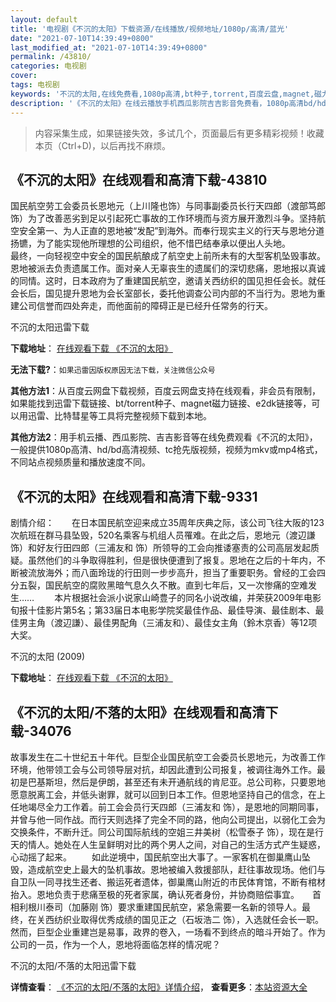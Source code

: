 ```yaml
---
layout: default
title: '电视剧《不沉的太阳》下载资源/在线播放/视频地址/1080p/高清/蓝光'
date: "2021-07-10T14:39:49+0800"
last_modified_at: "2021-07-10T14:39:49+0800"
permalink: /43810/
categories: 电视剧
cover:
tags: 电视剧
keywords: '不沉的太阳,在线免费看,1080p高清,bt种子,torrent,百度云盘,magnet,磁力链,迅雷下载资源'
description: '《不沉的太阳》在线云播放手机西瓜影院吉吉影音免费看，1080p高清bd/hd未删减完整版和tc抢先枪版，mkv/mp4格式，附带bt/torrent种子、magnet/磁力链、百度云盘、网盘资源迅雷下载链接'
---
```


>内容采集生成，如果链接失效，多试几个，页面最后有更多精彩视频！收藏本页（Ctrl+D)，以后再找不麻烦。


## 《不沉的太阳》在线观看和高清下载-43810

国民航空劳工会委员长恩地元（上川隆也饰）与同事副委员长行天四郎（渡部笃郎饰）为了改善恶劣到足以引起死亡事故的工作环境而与资方展开激烈斗争。坚持航空安全第一、为人正直的恩地被&ldquo;发配”到海外。而奉行现实主义的行天与恩地分道扬镳，为了能实现他所理想的公司组织，他不惜巴结奉承以便出人头地。<br />最终，一向轻视空中安全的国民航酿成了航空史上前所未有的大型客机坠毁事故。恩地被派去负责遗属工作。面对亲人无辜丧生的遗属们的深切悲痛，恩地报以真诚的同情。这时，日本政府为了重建国民航空，邀请关西纺织的国见担任会长。就任会长后，国见提升恩地为会长室部长，委托他调查公司内部的不当行为。恩地为重建公司信誉而四处奔走，而他面前的障碍正是已经升任常务的行天。<!---剧情end--->


不沉的太阳迅雷下载

**下载地址**： [在线观看下载 《不沉的太阳》](https://www.993dy.com//vod-detail-id-8124.html) 


**无法下载?**：`如果迅雷因版权原因无法下载，关注微信公众号 `

**其他方法1**：从百度云网盘下载视频，百度云网盘支持在线观看，非会员有限制，如果能找到迅雷下载链接、bt/torrent种子、magnet磁力链接、e2dk链接等，可以用迅雷、比特彗星等工具将完整视频下载到本地。

**其他方法2**：用手机云播、西瓜影院、吉吉影音等在线免费观看《不沉的太阳》，一般提供1080p高清、hd/bd高清视频、tc抢先版视频，视频为mkv或mp4格式，不同站点视频质量和播放速度不同。


## 《不沉的太阳》在线观看和高清下载-9331

剧情介绍：　　在日本国民航空迎来成立35周年庆典之际，该公司飞往大阪的123次航班在群马县坠毁，520名乘客与机组人员罹难。在此之后，恩地元（渡辺謙 饰）和好友行田四郎（三浦友和 饰）所领导的工会向推诿塞责的公司高层发起质疑。虽然他们的斗争取得胜利，但是很快便遭到了报复。恩地在之后的十年内，不断被流放海外；而八面玲珑的行田则一步步高升，担当了重要职务。曾经的工会四分五裂，国民航空的腐败黑暗气息久久不散。直到七年后，又一次惨痛的空难发生…… 　　本片根据社会派小说家山崎豊子的同名小说改编，并荣获2009年电影旬报十佳影片第5名；第33届日本电影学院奖最佳作品、最佳导演、最佳剧本、最佳男主角（渡辺謙）、最佳男配角（三浦友和）、最佳女主角（鈴木京香）等12项大奖。


不沉的太阳 (2009)

**下载地址**： [在线观看下载 《不沉的太阳》](https://www.btbtdy.me/btdy/dy9632.html) 


## 《不沉的太阳/不落的太阳》在线观看和高清下载-34076

故事发生在二十世纪五十年代。巨型企业国民航空工会委员长恩地元，为改善工作环境，他带领工会与公司领导层对抗，却因此遭到公司报复，被调往海外工作。最初是巴基斯坦，然后是伊朗，甚至还有未开通航线的肯尼亚。总公司称，只要恩地愿意脱离工会，并低头谢罪，就可以回到日本工作。但恩地坚持自己的信念，在上任地竭尽全力工作着。前工会会员行天四郎（三浦友和 饰），是恩地的同期同事，并曾与他一同作战。而行天则选择了完全不同的路，他向公司提出，以弱化工会为交换条件，不断升迁。同公司国际航线的空姐三井美树（松雪泰子 饰），现在是行天的情人。她处在人生呈鲜明对比的两个男人之间，对自己的生活方式产生疑惑，心动摇了起来。 　　如此逆境中，国民航空出大事了。一家客机在御巢鹰山坠毁，造成航空史上最大的坠机事故。恩地被编入救援部队，赶往事故现场。他们与自卫队一同寻找生还者、搬运死者遗体，御巢鹰山附近的市民体育馆，不断有棺材抬入。恩地负责于悲痛至极的死者家属，确认死者身份，并协商赔偿事宜。</div>　　首相利根川泰司（加藤刚 饰）要求重建国民航空，紧急需要一名新的领导人。最终，在关西纺织业取得优秀成绩的国见正之（石坂浩二 饰），入选就任会长一职。然而，巨型企业重建岂是易事，政界的卷入，一场看不到终点的暗斗开始了。作为公司的一员，作为一个人，恩地将面临怎样的情况呢？</div>


不沉的太阳/不落的太阳迅雷下载

**详情查看**： [《不沉的太阳/不落的太阳》详情介绍](/movie/34076/)， **查看更多**：[本站资源大全](/movie/t/all/)

